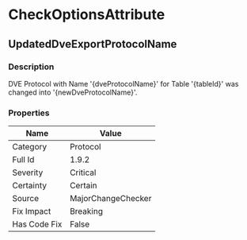 ﻿---  
uid: MajorChangeChecker_1_9_2  
---

# CheckOptionsAttribute

## UpdatedDveExportProtocolName

### Description

DVE Protocol with Name '{dveProtocolName}' for Table '{tableId}' was changed into '{newDveProtocolName}'.

### Properties

| Name         | Value              |
| ------------ | ------------------ |
| Category     | Protocol           |
| Full Id      | 1.9.2              |
| Severity     | Critical           |
| Certainty    | Certain            |
| Source       | MajorChangeChecker |
| Fix Impact   | Breaking           |
| Has Code Fix | False              |
